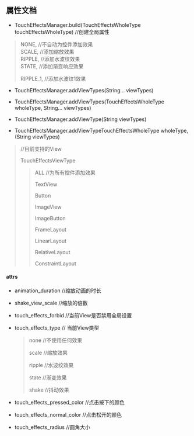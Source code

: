 ## 属性文档

- TouchEffectsManager.build(TouchEffectsWholeType touchEffectsWholeType) //创建全局属性

> NONE, //不自动为控件添加效果  
> SCALE, //添加缩放效果  
> RIPPLE, //添加水波纹效果  
> STATE, //添加渐变响应效果
> 
> RIPPLE_1, //添加水波纹1效果

- TouchEffectsManager.addViewTypes(String... viewTypes)

- TouchEffectsManager.addViewTypes(TouchEffectsWholeType wholeType, String... viewTypes)

- TouchEffectsManager.addViewType(String viewTypes)

- TouchEffectsManager.addViewTypeTouchEffectsWholeType wholeType,(String viewTypes)

> //目前支持的View
> 
> TouchEffectsViewType
> 
> > ALL //为所有控件添加效果 
> > 
> > TextView 
> > 
> > Button
> > 
> >  ImageView 
> > 
> > ImageButton 
> > 
> > FrameLayout 
> > 
> > LinearLayout 
> > 
> > RelativeLayout 
> > 
> > ConstraintLayout

#### attrs

- animation_duration //缩放动画的时长

- shake_view_scale //缩放的倍数

- touch_effects_forbid //当前View是否禁用全局设置

- touch_effects_type // 当前View类型
  
  > none //不使用任何效果
  > 
  > scale //缩放效果
  > 
  > ripple //水波纹效果
  > 
  > state //渐变效果
  > 
  > shake //抖动效果

- touch_effects_pressed_color //点击按下的颜色

- touch_effects_normal_color //点击松开的颜色

- touch_effects_radius //圆角大小
